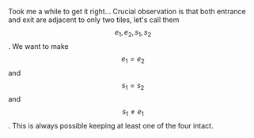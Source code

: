 Took me a while to get it right... Crucial observation is that both entrance and exit are adjacent to only two tiles, let's call them $$e_1, e_2, s_1, s_2$$.  We want to make $$e_1 = e_2$$ and $$s_1 = s_2$$ and $$s_1 \neq e_1$$.  This is always possible keeping at least one of the four intact.

